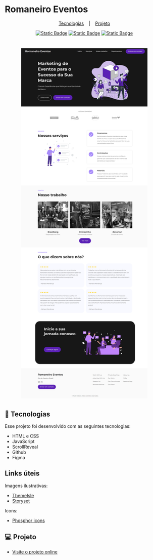 # Romaneiro Eventos

<p align="center">
  <a href="#-tecnologias">Tecnologias</a>&nbsp;&nbsp;&nbsp;&nbsp;|&nbsp;&nbsp;&nbsp;
  <a href="#-projeto">Projeto</a>
  
  <!-- <a href="#-layout">Layout</a> -->
</p>

<p align="center">
  <a href=""><img alt="Static Badge" src="https://img.shields.io/badge/HTML5%20-%20a?style=for-the-badge&logo=html5&color=2d3436"></a>
  <a href=""><img alt="Static Badge" src="https://img.shields.io/badge/CSS3%20-%20a?style=for-the-badge&logo=css3&logoColor=%231572B6&color=2d3436"></a>
  <a href=""><img alt="Static Badge" src="https://img.shields.io/badge/JS%20-%20a?style=for-the-badge&logo=javascript&logoColor=%23F7DF1E&color=2d3436"></a>
</p>

<h1 align="center">
  <img alt="Romaneiro Eventos" title="#Romaneiro Eventos" src="./img/project img.png" style="width:400px"/>

 </h1>

## 🚀 Tecnologias

Esse projeto foi desenvolvido com as seguintes tecnologias:

- HTML e CSS
- JavaScript
- ScrollReveal
- Github
- Figma

## Links úteis

Imagens ilustrativas:

- [ThemeIsle](https://themeisle.com/illustrations/)
- [Storyset](https://storyset.com/)

Icons:

- [Phosphor icons](https://phosphoricons.com/)

## 💻 Projeto

- [Visite o projeto online](https://romaneiro-eventos.vercel.app/)
